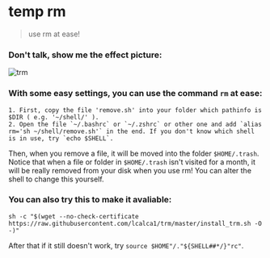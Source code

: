 # temp rm
> use rm at ease!  

### Don't talk, show me the effect picture:  
![trm](http://os6prdnzj.bkt.clouddn.com/github/md/rm1.JPG)

### With some easy settings, you can use the command `rm` at ease:  

    1. First, copy the file 'remove.sh' into your folder which pathinfo is $DIR ( e.g. '~/shell/' ).
    2. Open the file `~/.bashrc` or `~/.zshrc` or other one and add `alias rm='sh ~/shell/remove.sh'` in the end. If you don't know which shell is in use, try `echo $SHELL`.

Then, when you remove a file, it will be moved into the folder `$HOME/.trash`. Notice that when a file or folder in `$HOME/.trash` isn't visited for a month, it will be really removed from your disk when you use rm! You can alter the shell to change this yourself.

### You can also try this to make it avaliable:  
```
sh -c "$(wget --no-check-certificate https://raw.githubusercontent.com/lcalca1/trm/master/install_trm.sh -O -)"
```

After that if it still doesn't work, try `source $HOME"/."${SHELL##*/}"rc"`.

